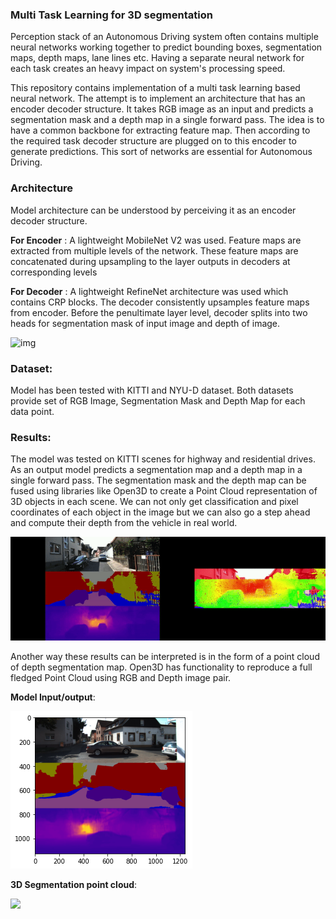 ### Multi Task Learning for 3D segmentation

Perception stack of an Autonomous Driving system often contains multiple neural networks working together to predict bounding boxes, segmentation maps, depth maps, lane lines etc. Having a separate neural network for each task creates an heavy impact on system's processing speed. 



This repository contains implementation of a multi task learning based neural network. The attempt is to implement an architecture that has an encoder decoder structure. It takes RGB image as an input and predicts a segmentation mask and a depth map in a single forward pass. The idea is to have a common backbone for extracting feature map. Then according to the required task decoder structure are plugged on to this encoder to generate predictions. This sort of networks are essential for Autonomous Driving.



### Architecture

Model architecture can be understood by perceiving it as an encoder decoder structure.

**For Encoder** : A lightweight MobileNet V2 was used. Feature maps are extracted from multiple levels of the network. These feature maps are concatenated during upsampling to the layer outputs in decoders at corresponding levels

**For Decoder** : A lightweight RefineNet architecture was used which contains CRP blocks. The decoder consistently upsamples feature maps from encoder. Before the penultimate layer level, decoder splits into two heads for segmentation mask of input image and depth of image.



![img](https://d3i71xaburhd42.cloudfront.net/435d4b5c30f10753d277848a17baddebd98d3c31/2-Figure1-1.png) 



### Dataset:

Model has been tested with KITTI and NYU-D dataset. Both datasets provide set of RGB Image, Segmentation Mask and Depth Map for each data point.



### Results:

The model was tested on KITTI scenes for highway and residential drives. As an output model predicts a segmentation map and a depth map in a single forward pass. The segmentation mask and the depth map can be fused using libraries like Open3D to create a Point Cloud representation of 3D objects in each scene. We can not only get classification and pixel coordinates of each object in the image but we can also go a step ahead and compute their depth from the vehicle in real world.

![](ezgif-6-6358723c09.gif)

Another way these results can be interpreted is in the form of a point cloud of depth segmentation map. Open3D has functionality to reproduce a full fledged Point Cloud using RGB and Depth image pair.

**Model Input/output**:

![](output.png)



**3D Segmentation point cloud**:

![](ezgif-3-860fdced22.gif)